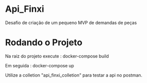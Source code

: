 # Api_Finxi
Desafio de criação de um pequeno MVP de demandas de peças

# Rodando o Projeto

Na raiz do projeto execute : docker-compose build

Em seguida : docker-compose up

Utilize a colletion "api_finxi_colletion" para testar a api no postman.